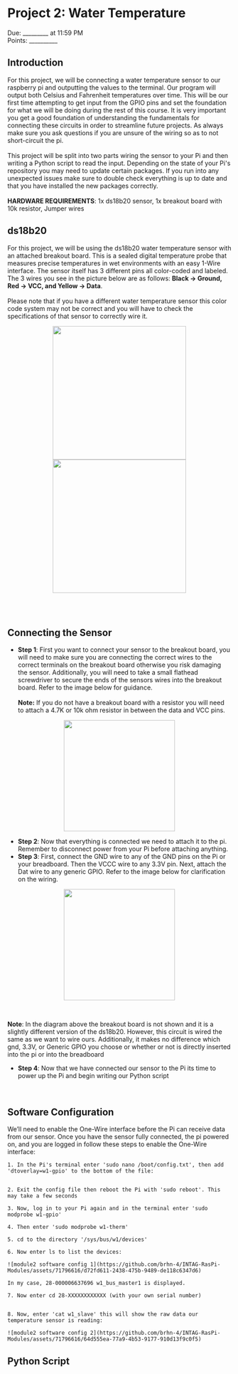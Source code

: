 
# Project 2: Water Temperature
Due: _________ at 11:59 PM <br>
Points: __________


## Introduction
For this project, we will be connecting a water temperature sensor to our raspberry pi and outputting the values to the terminal. Our program will output both Celsius and Fahrenheit temperatures over time. This will be our first time attempting to get input from the GPIO pins and set the foundation for what we will be doing during the rest of this course. It is very important you get a good foundation of understanding the fundamentals for connecting these circuits in order to streamline future projects. As always make sure you ask questions if you are unsure of the wiring so as to not short-circuit the pi.
<br><br>
This project will be split into two parts wiring the sensor to your Pi and then writing a Python script to read the input. Depending on the state of your Pi's repository you may need to update certain packages. If you run into any unexpected issues make sure to double check everything is up to date and that you have installed the new packages correctly.
<br><br>
**HARDWARE REQUIREMENTS**: 1x ds18b20 sensor, 1x breakout board with 10k resistor, Jumper wires

## ds18b20
For this project, we will be using the ds18b20 water temperature sensor with an attached breakout board. This is a sealed digital temperature probe that measures precise temperatures in wet environments with an easy 1-Wire interface. The sensor itself has 3 different pins all color-coded and labeled. The 3 wires you see in the picture below are as follows: **Black -> Ground, Red -> VCC, and Yellow -> Data**.<br><br> Please note that if you have a different water temperature sensor this color code system may not be correct and you will have to check the specifications of that sensor to correctly wire it.

<p align="center">
  <img src="https://github.com/brhn-4/INTAG-RasPi-Modules/assets/71796616/1f0ed34e-6513-4e7a-bff8-abdc8ac93905" width="300" />
  <img src="https://github.com/brhn-4/INTAG-RasPi-Modules/assets/71796616/7d3926a5-c2f8-4e77-bfb8-7db7ed96f67a" width="300" /> 
</p>
<br><br>

## Connecting the Sensor

- **Step 1**: First you want to connect your sensor to the breakout board, you will need to make sure you are connecting the correct wires to the correct terminals on the breakout board otherwise you risk damaging the sensor. Additionally, you will need to take a small flathead screwdriver to secure the ends of the sensors wires into the breakout board. Refer to the image below for guidance.<br><br>  **Note:** If you do not have a breakout board with a resistor you will need to attach a 4.7K or 10k ohm resistor in between the data and VCC pins.
<p align="center">
  <img src="https://github.com/brhn-4/INTAG-RasPi-Modules/assets/71796616/403e6a49-deb1-4db5-b90f-cffeff06fa62" width="250" />
</p>

- **Step 2**: Now that everything is connected we need to attach it to the pi. Remember to disconnect power from your Pi before attaching anything.
- **Step 3**: First, connect the GND wire to any of the GND pins on the Pi or your breadboard. Then the VCCC wire to any 3.3V pin. Next, attach the Dat wire to any generic  GPIO. Refer to the image below for clarification on the wiring. 

<p align="center">
  <img src="https://github.com/brhn-4/INTAG-RasPi-Modules/assets/71796616/a1b1b886-4cfe-47b1-ba99-ff2b092d1aca" width="250" />
</p> 
<br>

**Note**: In the diagram above the breakout board is not shown and it is a slightly different version of the ds18b20. However, this circuit is wired the same as we want to wire ours. Additionally, it makes no difference which gnd, 3.3V, or Generic GPIO you choose or whether or not is directly inserted into the pi or into the breadboard

- **Step 4**: Now that we have connected our sensor to the Pi its time to power up the Pi and begin writing our Python script
<br>




## Software Configuration

We’ll need to enable the One-Wire interface before the Pi can receive data from our sensor. Once you have the sensor fully connected, the pi powered on, and you are logged in follow these steps to enable the One-Wire interface:
```
1. In the Pi's terminal enter 'sudo nano /boot/config.txt', then add 'dtoverlay=w1-gpio' to the bottom of the file:

    
2. Exit the config file then reboot the Pi with 'sudo reboot'. This may take a few seconds

3. Now, log in to your Pi again and in the terminal enter 'sudo modprobe w1-gpio'

4. Then enter 'sudo modprobe w1-therm'

5. cd to the directory '/sys/bus/w1/devices' 

6. Now enter ls to list the devices:

![module2 software config 1](https://github.com/brhn-4/INTAG-RasPi-Modules/assets/71796616/d72fd611-2438-475b-9489-de118c6347d6)

In my case, 28-000006637696 w1_bus_master1 is displayed.

7. Now enter cd 28-XXXXXXXXXXXX (with your own serial number)


8. Now, enter 'cat w1_slave' this will show the raw data our temperature sensor is reading:

![module2 software config 2](https://github.com/brhn-4/INTAG-RasPi-Modules/assets/71796616/64d555ea-77a9-4b53-9177-910d13f9c0f5)

```



## Python Script




















